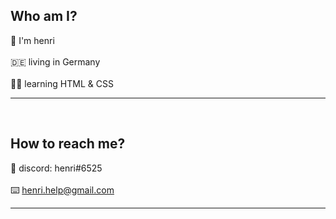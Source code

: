 <h2> Who am I? </h2>

👋 I'm henri <br> <br>
🇩🇪 living in Germany <br> <br>
👨‍🏫 learning HTML & CSS <hr>

<br>

<h2> How to reach me? </h2>

📝 discord: henri#6525 <br> <br>
⌨️ henri.help@gmail.com <hr>
